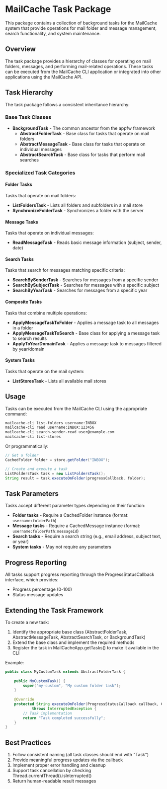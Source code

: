 # MailCache Task Package

This package contains a collection of background tasks for the MailCache system that provide operations for mail folder and message management, search functionality, and system maintenance.

## Overview

The task package provides a hierarchy of classes for operating on mail folders, messages, and performing mail-related operations. These tasks can be executed from the MailCache CLI application or integrated into other applications using the MailCache API.

## Task Hierarchy

The task package follows a consistent inheritance hierarchy:

### Base Task Classes

- **BackgroundTask** - The common ancestor from the appfw framework
    - **AbstractFolderTask** - Base class for tasks that operate on mail folders
    - **AbstractMessageTask** - Base class for tasks that operate on individual messages
    - **AbstractSearchTask** - Base class for tasks that perform mail searches

### Specialized Task Categories

#### Folder Tasks
Tasks that operate on mail folders:
- **ListFoldersTask** - Lists all folders and subfolders in a mail store
- **SynchronizeFolderTask** - Synchronizes a folder with the server

#### Message Tasks
Tasks that operate on individual messages:
- **ReadMessageTask** - Reads basic message information (subject, sender, date)

#### Search Tasks
Tasks that search for messages matching specific criteria:
- **SearchBySenderTask** - Searches for messages from a specific sender
- **SearchBySubjectTask** - Searches for messages with a specific subject
- **SearchByYearTask** - Searches for messages from a specific year

#### Composite Tasks
Tasks that combine multiple operations:
- **ApplyMessageTaskToFolder** - Applies a message task to all messages in a folder
- **ApplyMessageTaskToSearch** - Base class for applying a message task to search results
- **ApplyToYearDomainTask** - Applies a message task to messages filtered by year/domain

#### System Tasks
Tasks that operate on the mail system:
- **ListStoresTask** - Lists all available mail stores

## Usage

Tasks can be executed from the MailCache CLI using the appropriate command:

```bash
mailcache-cli list-folders username:INBOX
mailcache-cli read username:INBOX:123456
mailcache-cli search-sender-read user@example.com
mailcache-cli list-stores
```

Or programmatically:

```java
// Get a folder
CachedFolder folder = store.getFolder("INBOX");

// Create and execute a task
ListFoldersTask task = new ListFoldersTask();
String result = task.executeOnFolder(progressCallback, folder);
```

## Task Parameters

Tasks accept different parameter types depending on their function:

- **Folder tasks** - Require a CachedFolder instance (format: `username:folderPath`)
- **Message tasks** - Require a CachedMessage instance (format: `username:folderPath:messageId`)
- **Search tasks** - Require a search string (e.g., email address, subject text, or year)
- **System tasks** - May not require any parameters

## Progress Reporting

All tasks support progress reporting through the ProgressStatusCallback interface, which provides:

- Progress percentage (0-100)
- Status message updates

## Extending the Task Framework

To create a new task:

1. Identify the appropriate base class (AbstractFolderTask, AbstractMessageTask, AbstractSearchTask, or BackgroundTask)
2. Extend the base class and implement the required methods
3. Register the task in MailCacheApp.getTasks() to make it available in the CLI

Example:

```java
public class MyCustomTask extends AbstractFolderTask {
    
    public MyCustomTask() {
        super("my-custom", "My custom folder task");
    }
    
    @Override
    protected String executeOnFolder(ProgressStatusCallback callback, CachedFolder folder)
            throws InterruptedException {
        // Task implementation
        return "Task completed successfully";
    }
}
```

## Best Practices

1. Follow consistent naming (all task classes should end with "Task")
2. Provide meaningful progress updates via the callback
3. Implement proper error handling and cleanup
4. Support task cancellation by checking Thread.currentThread().isInterrupted()
5. Return human-readable result messages